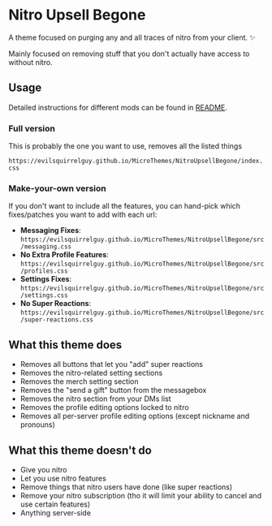 # Nitro Upsell Begone
A theme focused on purging any and all traces of nitro from your client. :sparkles:

Mainly focused on removing stuff that you don't actually have access to without nitro.

## Usage
Detailed instructions for different mods can be found in [README](README.md).

### Full version
This is probably the one you want to use, removes all the listed things

`https://evilsquirrelguy.github.io/MicroThemes/NitroUpsellBegone/index.css`

### Make-your-own version
If you don't want to include all the features, you can hand-pick which fixes/patches you want to add with each url:

* **Messaging Fixes**: `https://evilsquirrelguy.github.io/MicroThemes/NitroUpsellBegone/src/messaging.css`
* **No Extra Profile Features**: `https://evilsquirrelguy.github.io/MicroThemes/NitroUpsellBegone/src/profiles.css`
* **Settings Fixes**: `https://evilsquirrelguy.github.io/MicroThemes/NitroUpsellBegone/src/settings.css`
* **No Super Reactions**: `https://evilsquirrelguy.github.io/MicroThemes/NitroUpsellBegone/src/super-reactions.css`


## What this theme does
* Removes all buttons that let you "add" super reactions
* Removes the nitro-related setting sections
* Removes the merch setting section
* Removes the "send a gift" button from the messagebox
* Removes the nitro section from your DMs list
* Removes the profile editing options locked to nitro
* Removes all per-server profile editing options (except nickname and pronouns)

## What this theme doesn't do
* Give you nitro
* Let you use nitro features
* Remove things that nitro users have done (like super reactions)
* Remove your nitro subscription (tho it will limit your ability to cancel and use certain features)
* Anything server-side
